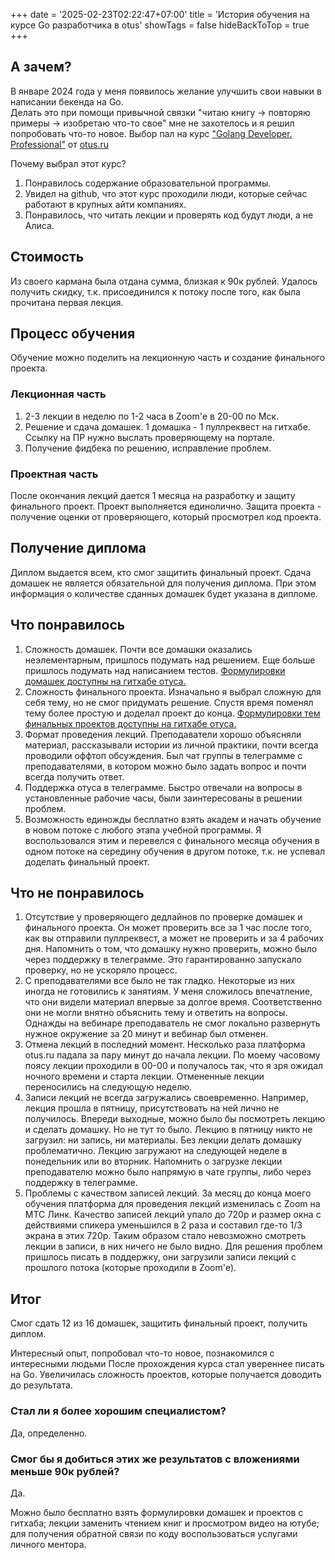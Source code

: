 +++
date = '2025-02-23T02:22:47+07:00'
title = 'История обучения на курсе Go разработчика в otus'
showTags = false
hideBackToTop = true
+++
## А зачем?

В январе 2024 года у меня появилось желание улучшить свои навыки в написании бекенда на Go.  
Делать это при помощи привычной связки "читаю книгу -> повторяю примеры -> изобретаю что-то свое" мне не захотелось и я решил попробовать что-то новое. Выбор пал на курс ["Golang Developer. Professional"](https://otus.ru/lessons/golang-professional/) от [otus.ru](https://otus.ru/) 

Почему выбрал этот курс?

1. Понравилось содержание образовательной программы.
2. Увидел на github, что этот курс проходили люди, которые сейчас работают в крупных айти компаниях.
3. Понравилось, что читать лекции и проверять код будут люди, а не Алиса.

## Стоимость

Из своего кармана была отдана сумма, близкая к 90к рублей. Удалось получить скидку, т.к. присоединился к потоку после того, как была прочитана первая лекция.

## Процесс обучения

Обучение можно поделить на лекционную часть и создание финального проекта.

### Лекционная часть

1. 2-3 лекции в неделю по 1-2 часа в Zoom'е в 20-00 по Мск.
2. Решение и сдача домашек. 1 домашка - 1 пуллреквест на гитхабе. Ссылку на ПР нужно выслать проверяющему на портале.
3. Получение фидбека по решению, исправление проблем.

### Проектная часть

После окончания лекций дается 1 месяца на разработку и защиту финального проект. Проект выполняется единолично. Защита проекта - получение оценки от проверяющего, который просмотрел код проекта. 

## Получение диплома

Диплом выдается всем, кто смог защитить финальный проект. Сдача домашек не является обязательной для получения диплома. При этом информация о количестве сданных домашек будет указана в дипломе.

## Что понравилось

1. Сложность домашек. Почти все домашки оказались неэлементарным, пришлось подумать над решением. Еще больше пришлось подумать над написанием тестов. [Формулировки домашек доступны на гитхабе отуса.](https://github.com/OtusGolang/home_work)
2. Сложность финального проекта. Изначально я выбрал сложную для себя тему, но не смог придумать решение. Спустя время поменял тему более простую и доделал проект до конца. [Формулировки тем финальных проектов доступны на гитхабе отуса.](https://github.com/OtusGolang/final_project)
3. Формат проведения лекций. Преподаватели хорошо объясняли материал, рассказывали истории из личной практики, почти всегда проводили оффтоп обсуждения. Был чат группы в телеграмме с преподавателями, в котором можно было задать вопрос и почти всегда получить ответ.
4. Поддержка отуса в телеграмме. Быстро отвечали на вопросы в установленные рабочие часы, были заинтересованы в решении проблем.
5. Возможность единожды бесплатно взять академ и начать обучение в новом потоке с любого этапа учебной программы. Я воспользовался этим и перевелся с финального месяца обучения в одном потоке на середину обучения в другом потоке, т.к. не успевал доделать финальный проект.

## Что не понравилось

1. Отсутствие у проверяющего дедлайнов по проверке домашек и финального проекта. Он может проверить все за 1 час после того, как вы отправили пуллреквест, а может не проверить и за 4 рабочих дня. Напомнить о том, что домашку нужно проверить, можно было через поддержку в телеграмме. Это гарантированно запускало проверку, но не ускоряло процесс.
2. С преподавателями все было не так гладко. Некоторые из них иногда не готовились к занятиям. У меня сложилось впечатление, что они видели материал впервые за долгое время. Соответственно они не могли внятно объяснить тему и ответить на вопросы. Однажды на вебинаре преподаватель не смог локально развернуть нужное окружение за 20 минут и вебинар был отменен.
3. Отмена лекций в последний момент. Несколько раза платформа otus.ru падала за пару минут до начала лекции. По моему часовому поясу лекции проходили в 00-00 и получалось так, что я зря ожидал ночного времени и старта лекции. Отмененные лекции переносились на следующую неделю.
4. Записи лекций не всегда загружались своевременно. Например, лекция прошла в пятницу, присутствовать на ней лично не получилось. Впереди выходные, можно было бы посмотреть лекцию и сделать домашку. Но не тут то было. Лекцию в пятницу никто не загрузил: ни запись, ни материалы. Без лекции делать домашку проблематично. Лекцию загружают на следующей неделе в понедельник или во вторник. Напомнить о загрузке лекции преподавателю можно было напрямую в чате группы, либо через поддержку в телеграмме.
5. Проблемы с качеством записей лекций. За месяц до конца моего обучения платформа для проведения лекций изменилась с Zoom на МТС Линк. Качество записей лекций упало до 720p и размер окна с действиями спикера уменьшился в 2 раза и составил где-то 1/3 экрана в этих 720p. Таким образом стало невозможно смотреть лекции в записи, в них ничего не было видно. Для решения проблем пришлось писать в поддержку, они загрузили записи лекций с прошлого потока (которые проходили в Zoom'е).

## Итог

Смог сдать 12 из 16 домашек, защитить финальный проект, получить диплом.

Интересный опыт, попробовал что-то новое, познакомился с интересными людьми
После прохождения курса стал увереннее писать на Go. Увеличилась сложность проектов, которые получается доводить до результата.

### Стал ли я более хорошим специалистом?

Да, определенно.

### Смог бы я добиться этих же результатов с вложениями меньше 90к рублей?

Да.

Можно было бесплатно взять формулировки домашек и проектов с гитхаба; лекции заменить чтением книг и просмотром видео на ютубе; для получения обратной связи по коду воспользоваться услугами личного ментора.